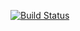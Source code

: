 [![Build Status](https://travis-ci.org/Xeoeen/powerline-rust.svg?branch=master)](https://travis-ci.org/Xeoeen/powerline-rust)
